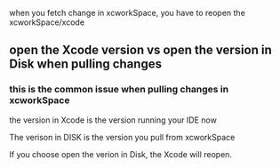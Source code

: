 when you fetch change in xcworkSpace, you have to reopen the xcworkSpace/xcode

## open the Xcode version vs open the version in Disk when pulling changes

### this is the common issue when pulling changes in xcworkSpace
the version in Xcode is the version running your IDE now

The verison in DISK is the version you pull from xcworkSpace

If you choose open the verion in Disk, the Xcode will reopen.

